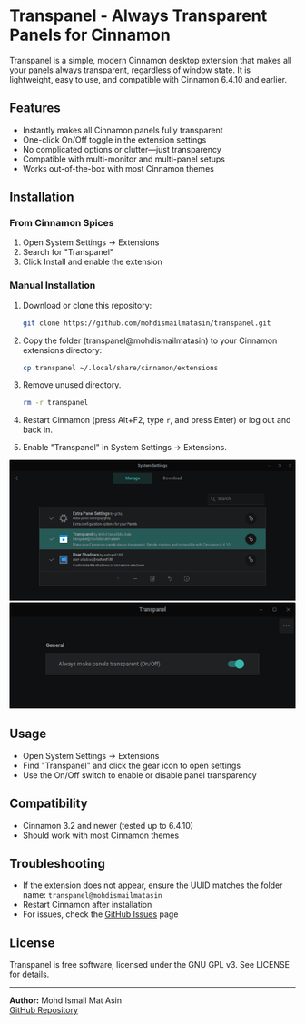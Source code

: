 # Transpanel - Always Transparent Panels for Cinnamon

Transpanel is a simple, modern Cinnamon desktop extension that makes all your panels always transparent, regardless of window state. It is lightweight, easy to use, and compatible with Cinnamon 6.4.10 and earlier.

## Features

- Instantly makes all Cinnamon panels fully transparent
- One-click On/Off toggle in the extension settings
- No complicated options or clutter—just transparency
- Compatible with multi-monitor and multi-panel setups
- Works out-of-the-box with most Cinnamon themes

## Installation

### From Cinnamon Spices

1. Open System Settings → Extensions
2. Search for "Transpanel"
3. Click Install and enable the extension

### Manual Installation

1. Download or clone this repository:

   ```sh
   git clone https://github.com/mohdismailmatasin/transpanel.git
   ```

2. Copy the folder (transpanel@mohdismailmatasin) to your Cinnamon extensions directory:

   ```sh
   cp transpanel ~/.local/share/cinnamon/extensions
   ```

3. Remove unused directory.

   ```sh
   rm -r transpanel
   ```

4. Restart Cinnamon (press Alt+F2, type `r`, and press Enter) or log out and back in.
5. Enable "Transpanel" in System Settings → Extensions.

![extension](extension.png)
![enabling](enable.png)

## Usage

- Open System Settings → Extensions
- Find "Transpanel" and click the gear icon to open settings
- Use the On/Off switch to enable or disable panel transparency

## Compatibility

- Cinnamon 3.2 and newer (tested up to 6.4.10)
- Should work with most Cinnamon themes

## Troubleshooting

- If the extension does not appear, ensure the UUID matches the folder name: `transpanel@mohdismailmatasin`
- Restart Cinnamon after installation
- For issues, check the [GitHub Issues](https://github.com/mohdismailmatasin/transpanel/issues) page

## License

Transpanel is free software, licensed under the GNU GPL v3. See LICENSE for details.

---

**Author:** Mohd Ismail Mat Asin  
[GitHub Repository](https://github.com/mohdismailmatasin/transpanel)

